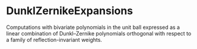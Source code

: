 # DunklZernikeExpansions

Computations with bivariate polynomials in the unit ball expressed as a linear combination of Dunkl–Zernike polynomials orthogonal with respect to a family of reflection-invariant weights.
